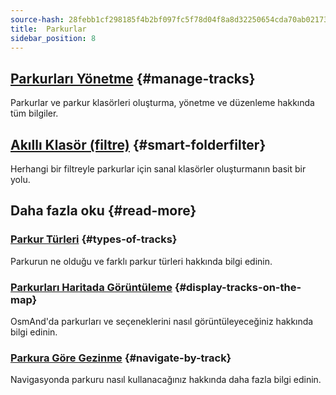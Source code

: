 ```yaml
---
source-hash: 28febb1cf298185f4b2bf097fc5f78d04f8a8d32250654cda70ab0217322430f
title:  Parkurlar
sidebar_position: 8
---
```


## [Parkurları Yönetme](./manage-tracks.md) {#manage-tracks}

Parkurlar ve parkur klasörleri oluşturma, yönetme ve düzenleme hakkında tüm bilgiler.

## [Akıllı Klasör (filtre)](./smart-folder.md) {#smart-folderfilter}

Herhangi bir filtreyle parkurlar için sanal klasörler oluşturmanın basit bir yolu.

## Daha fazla oku {#read-more}

### [Parkur Türleri](../../map/tracks/index.md#types-of-tracks) {#types-of-tracks}

Parkurun ne olduğu ve farklı parkur türleri hakkında bilgi edinin.

### [Parkurları Haritada Görüntüleme](../../map/tracks/index.md#display-tracks-on-the-map) {#display-tracks-on-the-map}

OsmAnd'da parkurları ve seçeneklerini nasıl görüntüleyeceğiniz hakkında bilgi edinin.

### [Parkura Göre Gezinme](../../navigation/setup/gpx-navigation.md) {#navigate-by-track}

Navigasyonda parkuru nasıl kullanacağınız hakkında daha fazla bilgi edinin.